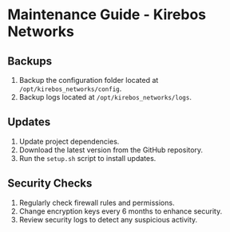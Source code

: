 # Maintenance Guide - Kirebos Networks

## Backups
1. Backup the configuration folder located at `/opt/kirebos_networks/config`.
2. Backup logs located at `/opt/kirebos_networks/logs`.

## Updates
1. Update project dependencies.
2. Download the latest version from the GitHub repository.
3. Run the `setup.sh` script to install updates.

## Security Checks
1. Regularly check firewall rules and permissions.
2. Change encryption keys every 6 months to enhance security.
3. Review security logs to detect any suspicious activity.
